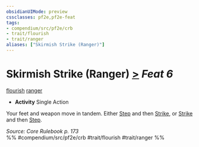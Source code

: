 ```yaml
---
obsidianUIMode: preview
cssclasses: pf2e,pf2e-feat
tags:
- compendium/src/pf2e/crb
- trait/flourish
- trait/ranger
aliases: ["Skirmish Strike (Ranger)"]
---
```

# Skirmish Strike (Ranger)  [>](rules/core-rulebook/chapter-9-playing-the-game.md#Actions "Single Action") *Feat 6*  
[flourish](rules/traits/flourish.md "Flourish Combat Trait")  [ranger](rules/traits/ranger.md "Ranger Class Trait")  

- **Activity** Single Action

Your feet and weapon move in tandem. Either [Step](rules/actions/step.md) and then [Strike](rules/actions/strike.md), or [Strike](rules/actions/strike.md) and then [Step](rules/actions/step.md).

*Source: Core Rulebook p. 173*  
%% #compendium/src/pf2e/crb #trait/flourish #trait/ranger %%
